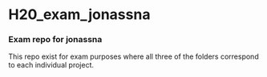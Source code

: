 # H20_exam_jonassna
### Exam repo for jonassna
This repo exist for exam purposes where all three of the folders correspond to each individual project.
